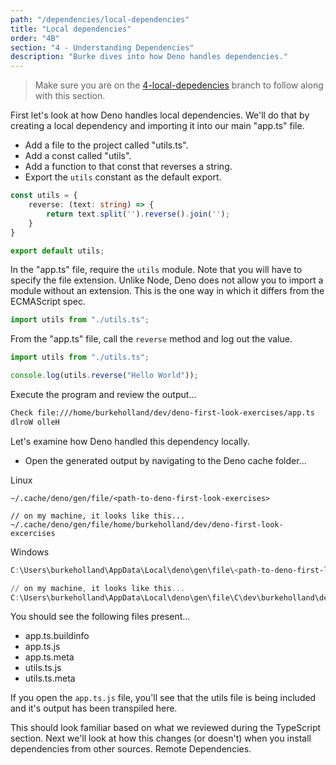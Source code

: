 ```yaml
---
path: "/dependencies/local-dependencies"
title: "Local dependencies"
order: "4B"
section: "4 - Understanding Dependencies"
description: "Burke dives into how Deno handles dependencies."
---
```


> Make sure you are on the [4-local-depedencies](https://github.com/burkeholland/deno-exercises/tree/4-local-depedencies) branch to follow along with this section.

First let's look at how Deno handles local dependencies. We'll do that by creating a local dependency and importing it into our main "app.ts" file.

- Add a file to the project called "utils.ts".
- Add a const called "utils".
- Add a function to that const that reverses a string.
- Export the `utils` constant as the default export.

```typescript
const utils = {
    reverse: (text: string) => {
        return text.split('').reverse().join('');
    }
}

export default utils;
```

In the "app.ts" file, require the `utils` module. Note that you will have to specify the file extension. Unlike Node, Deno does not allow you to import a module without an extension. This is the one way in which it differs from the ECMAScript spec.

```typescript
import utils from "./utils.ts";
```

From the "app.ts" file, call the `reverse` method and log out the value.

```typescript
import utils from "./utils.ts";

console.log(utils.reverse("Hello World"));
```

Execute the program and review the output...

```bash
Check file:///home/burkeholland/dev/deno-first-look-exercises/app.ts
dlroW olleH
```

Let's examine how Deno handled this dependency locally.

- Open the generated output by navigating to the Deno cache folder...

Linux

```
~/.cache/deno/gen/file/<path-to-deno-first-look-exercises>

// on my machine, it looks like this...
~/.cache/deno/gen/file/home/burkeholland/dev/deno-first-look-excercises
```

Windows

```powershell
C:\Users\burkeholland\AppData\Local\deno\gen\file\<path-to-deno-first-look-exercises>

// on my machine, it looks like this...
C:\Users\burkeholland\AppData\Local\deno\gen\file\C\dev\burkeholland\deno-first-look-exercises
```

You should see the following files present...

- app.ts.buildinfo
- app.ts.js
- app.ts.meta
- utils.ts.js
- utils.ts.meta

If you open the `app.ts.js` file, you'll see that the utils file is being included and it's output has been transpiled here. 

This should look familiar based on what we reviewed during the TypeScript section. Next we'll look at how this changes (or doesn't) when you install dependencies from other sources. Remote Dependencies.
